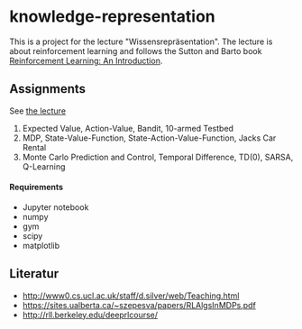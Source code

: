 # knowledge-representation

This is a project for the lecture "Wissensrepräsentation". The lecture is about reinforcement learning and follows the Sutton and Barto book [Reinforcement Learning: An Introduction](http://incompleteideas.net/book/bookdraft2017nov5.pdf).

## Assignments

See [the lecture](https://moodle.htw-berlin.de/course/view.php?id=14471)

1. Expected Value, Action-Value, Bandit, 10-armed Testbed
2. MDP, State-Value-Function, State-Action-Value-Function, Jacks Car Rental
3. Monte Carlo Prediction and Control, Temporal Difference, TD(0), SARSA, Q-Learning

#### Requirements

- Jupyter notebook
- numpy
- gym
- scipy
- matplotlib

## Literatur

- http://www0.cs.ucl.ac.uk/staff/d.silver/web/Teaching.html
- https://sites.ualberta.ca/~szepesva/papers/RLAlgsInMDPs.pdf
- http://rll.berkeley.edu/deeprlcourse/
